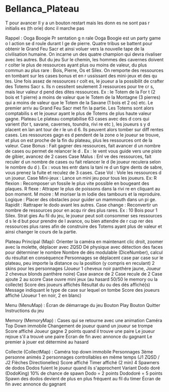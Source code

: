 # Bellanca_Plateau
T pour avancer
 Il y a un bouton restart mais les donn es ne sont pas r initialis es (th orie) donc il marche pas

 Rappel : Ooga Boogie
 Pr sentation g n rale
Ooga Boogie est un party game o  l action se d roule durant l  ge de pierre. Quatre tribus se battent
pour obtenir le Grand Feu Sacr  et ainsi  voluer vers la nouvelle  tape de la civilisation humaine. On
incarne un des quatre champion qui devra rivaliser avec les autres.
But du jeu
Sur le chemin, les hommes des cavernes doivent r colter le plus de ressources ayant plus ou moins
de valeur, du plus commun au plus rare : Bois, Pierre, Os et Silex. On remporte des ressources en
tombant sur les cases bonus et en r ussissant des mini-jeux et des qu tes.
Une fois assez de ressources r colt es, le joueur a la possibilit  de crafter des Totems Sacr s. Ils
n cessitent seulement 3 ressources pour  tre cr  s, mais leur valeur d pend des dites ressources.
Ex : le Totem de la For t (2 bois et 1 pierre) a moins de valeur que le Totem de la Montagne (3 pierres)
qui a moins de valeur que le Totem de la Savane (1 bois et 2 os) etc. Le premier arriv  au Grand Feu
Sacr  met fin   la partie. Les Totems sont alors comptabilis s et le joueur ayant le plus de Totems de
plus haute valeur gagne.
Plateau
Le plateau comptabilise 63 cases avec des d cors qui varient (for t, savane, cavernes, toundra, rivi re
etc ), les joueurs s y d placent en lan ant   tour de r le un d  6. Ils peuvent alors tomber sur
diff rentes cases. Les ressources gagn es d pendent de la zone o  le joueur se trouve, et plus on est
proche de la fin du plateau, plus les ressources ont de la valeur.
Case Bonus : Fait gagner des ressources, fait avancer d un nombre de cases ou permet de relancer le
d . Ex : le vent vous guide vers une piste de gibier, avancez de 2 cases
Case Malus : Enl ve des ressources, fait reculer d un nombre de cases ou fait relancer le d  (le joueur
reculera selon le nombre du d ). Ex : vous  tes entr  dans la tani re d un tigre   dents de sabre, vous
prenez la fuite et reculez de 3 cases.
Case Vol : Vole les ressources d un joueur.
Case Mini-jeux : Lance un mini jeu pour tous les joueurs. Ex:
R flexion : Recomposer un fossile le plus vite possible en bougeant des plaques.
R flexe : Attraper le plus de poissons dans la rivi re en cliquant au bon moment.
M moire : M moriser la m lodie des tambours et la reproduire.
Logique : Placer des obstacles pour guider un mammouth dans un pi ge.
Rapidit  : Rattraper le dodo avant les autres.
Case  change : Reconvertir un nombre de ressources pour en acqu rir des plus rares. Ex : 10 Bois
pour 1 Silex.
Strat gies
Au fil du jeu, le joueur peut soit consommer ses ressources d s le d but pour prendre de l avance, ou
bien attendre de r cup rer des ressources plus rares afin de construire des Totems ayant plus de
valeur et ainsi changer le cours de la partie.

Plateau Principal (Map):
Orienter la caméra en maintenant clic droit, zoomer avec la molette, déplacer avec ZQSD
Dé physique avec détection des faces pour déterminer le nombre
Nombre de dés modulable (DiceNumber), calcul du résultat en conséquence
Personnages se déplacent case par case sur le plateau, peu importe la distance ou la position (y compris en reculant)
2 skins pour les personnages (Joueur 1 cheveux noir panthère jaune, Joueur 2 cheveux blonds panthère noire)
Case avance de 2
Case recule de 2
Case ajoute 2 au score
Case ouvre mini jeux (au hasard 50/50 le memory ou la collecte)
Score des joueurs affichés
Résultat du ou des dés affiché(s)
Message indiquant le type de case sur lequel on tombe
Score des joueurs affiché (Joueur 1 en noir, 2 en blanc)


Menu (MenuMap) :
Écran de démarrage du jeu
Bouton Play
Bouton Quitter
Instructions du jeu

Memory (MemoryMap) : 
Cases qui se retourne avec une animation
Caméra Top Down immobile
Changement de joueur quand un joueur se trompe
Score affiché
Joueur gagne 2 points quand il trouve une paire
Le joueur rejoue s'il a trouvé une paire
Écran de fin avec annonce du gagnant
Le premier à jouer est déterminé au hasard

Collecte (CollectMap) :
Caméra top down immobile
Personnages 3ème personne animés
2 personnages controllables en même temps (J1 ZQSD / J2 Flèches Directionelles)
Score affiché
Timer affiché (2 min)
4 Spawners de dodos
Dodos fuient le joueur quand ils s'approchent
Variant Dodo doré (DodoKing) 10% de chance de spawn
Dodo = 2 points
Dododoré = 5 points
Spawn des dodos devient de plus en plus fréquent au fil du timer
Écran de fin avec annonce du gagnant